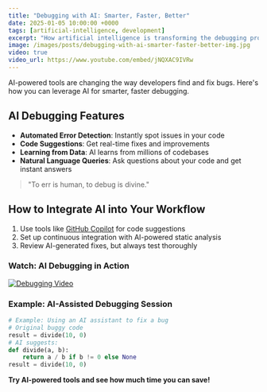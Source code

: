 ```yaml
---
title: "Debugging with AI: Smarter, Faster, Better"
date: 2025-01-05 10:00:00 +0000
tags: [artificial-intelligence, development]
excerpt: "How artificial intelligence is transforming the debugging process for developers."
image: /images/posts/debugging-with-ai-smarter-faster-better-img.jpg
video: true
video_url: https://www.youtube.com/embed/jNQXAC9IVRw
---
```


AI-powered tools are changing the way developers find and fix bugs. Here's how you can leverage AI for smarter, faster debugging.

## AI Debugging Features
- **Automated Error Detection**: Instantly spot issues in your code
- **Code Suggestions**: Get real-time fixes and improvements
- **Learning from Data**: AI learns from millions of codebases
- **Natural Language Queries**: Ask questions about your code and get instant answers

> "To err is human, to debug is divine."

## How to Integrate AI into Your Workflow
1. Use tools like [GitHub Copilot](https://github.com/features/copilot) for code suggestions
2. Set up continuous integration with AI-powered static analysis
3. Review AI-generated fixes, but always test thoroughly

### Watch: AI Debugging in Action
[![Debugging Video](https://img.youtube.com/vi/jNQXAC9IVRw/0.jpg)](https://www.youtube.com/embed/jNQXAC9IVRw)

### Example: AI-Assisted Debugging Session
```python
# Example: Using an AI assistant to fix a bug
# Original buggy code
result = divide(10, 0)
# AI suggests:
def divide(a, b):
    return a / b if b != 0 else None
result = divide(10, 0)
```

**Try AI-powered tools and see how much time you can save!** 